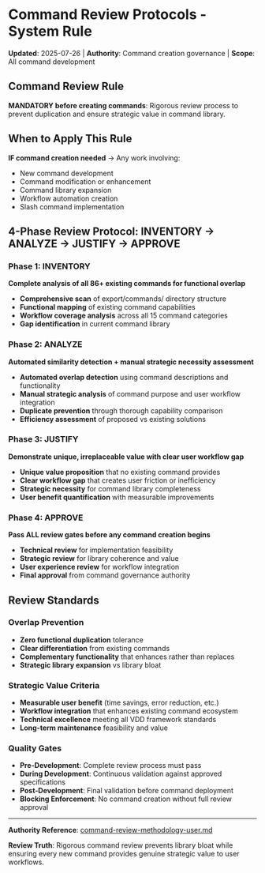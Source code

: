 # Command Review Protocols - System Rule

**Updated**: 2025-07-26 | **Authority**: Command creation governance | **Scope**: All command development

## Command Review Rule

**MANDATORY before creating commands**: Rigorous review process to prevent duplication and ensure strategic value in command library.

## When to Apply This Rule

**IF command creation needed** → Any work involving:
- New command development
- Command modification or enhancement
- Command library expansion
- Workflow automation creation
- Slash command implementation

## 4-Phase Review Protocol: INVENTORY → ANALYZE → JUSTIFY → APPROVE

### Phase 1: INVENTORY
**Complete analysis of all 86+ existing commands for functional overlap**
- **Comprehensive scan** of export/commands/ directory structure
- **Functional mapping** of existing command capabilities
- **Workflow coverage analysis** across all 15 command categories
- **Gap identification** in current command library

### Phase 2: ANALYZE  
**Automated similarity detection + manual strategic necessity assessment**
- **Automated overlap detection** using command descriptions and functionality
- **Manual strategic analysis** of command purpose and user workflow integration
- **Duplicate prevention** through thorough capability comparison
- **Efficiency assessment** of proposed vs existing solutions

### Phase 3: JUSTIFY
**Demonstrate unique, irreplaceable value with clear user workflow gap**
- **Unique value proposition** that no existing command provides
- **Clear workflow gap** that creates user friction or inefficiency
- **Strategic necessity** for command library completeness
- **User benefit quantification** with measurable improvements

### Phase 4: APPROVE
**Pass ALL review gates before any command creation begins**
- **Technical review** for implementation feasibility
- **Strategic review** for library coherence and value
- **User experience review** for workflow integration
- **Final approval** from command governance authority

## Review Standards

### Overlap Prevention
- **Zero functional duplication** tolerance
- **Clear differentiation** from existing commands
- **Complementary functionality** that enhances rather than replaces
- **Strategic library expansion** vs library bloat

### Strategic Value Criteria
- **Measurable user benefit** (time savings, error reduction, etc.)
- **Workflow integration** that enhances existing command ecosystem
- **Technical excellence** meeting all VDD framework standards
- **Long-term maintenance** feasibility and value

### Quality Gates
- **Pre-Development**: Complete review process must pass
- **During Development**: Continuous validation against approved specifications
- **Post-Development**: Final validation before command deployment
- **Blocking Enforcement**: No command creation without full review approval

---

**Authority Reference**: [command-review-methodology-user.md](../user-input/technical-requirements/command-review-methodology-user.md)

**Review Truth**: Rigorous command review prevents library bloat while ensuring every new command provides genuine strategic value to user workflows.